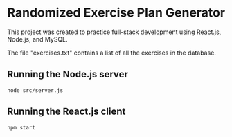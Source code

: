 # Randomized Exercise Plan Generator

This project was created to practice full-stack development using React.js, Node.js, and MySQL.

The file "exercises.txt" contains a list of all the exercises in the database.

## Running the Node.js server

```
node src/server.js
```

## Running the React.js client

```
npm start
```
